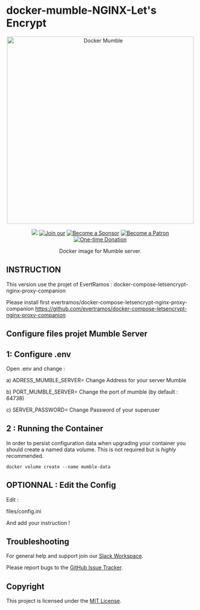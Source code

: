 docker-mumble-NGINX-Let's Encrypt
=============


<p align="center">
    <img src="docker-mumble.png" alt="Docker Mumble" width="500">
<p>

<p align="center">
  <a href="http://microbadger.com/#/images/phlak/mumble" alt="Microbadger"><img src="https://images.microbadger.com/badges/image/phlak/mumble.svg"></a>
  <a href="https://join.slack.com/t/phlaknet/shared_invite/enQtNzk0ODkwMDA2MDg0LWI4NDAyZGRlMWEyMWNhZmJmZjgzM2Y2YTdhNmZlYzc3OGNjZWU5MDNkMTcwMWQ5OGI5ODFmMjI5OWVkZTliN2M"><img src="https://img.shields.io/badge/Join_our-Slack-611f69.svg" alt="Join our"></a>
  <a href="https://github.com/users/PHLAK/sponsorship"><img src="https://img.shields.io/badge/Become_a-Sponsor-cc4195.svg" alt="Become a Sponsor"></a>
  <a href="https://patreon.com/PHLAK"><img src="https://img.shields.io/badge/Become_a-Patron-e7513b.svg" alt="Become a Patron"></a>
  <a href="https://paypal.me/ChrisKankiewicz"><img src="https://img.shields.io/badge/Make_a-Donation-006bb6.svg" alt="One-time Donation"></a>
</p>


<p align="center">
  Docker image for Mumble server.
</p>

INSTRUCTION
---------------------

This version use the projet of EvertRamos : docker-compose-letsencrypt-nginx-proxy-companion

Please install first evertramos/docker-compose-letsencrypt-nginx-proxy-companion
https://github.com/evertramos/docker-compose-letsencrypt-nginx-proxy-companion

Configure files projet Mumble Server
---------------------

1: Configure .env
---------------------
Open .env and change :

a) ADRESS_MUMBLE_SERVER= Change Address for your server Mumble

b) PORT_MUMBLE_SERVER= Change the port of mumble (by default : 64738)

c) SERVER_PASSWORD= Change Password of your superuser 

2 : Running the Container
---------------------

In order to persist configuration data when upgrading your container you should create a named data
volume. This is not required but is _highly_ recommended.

    docker volume create --name mumble-data

OPTIONNAL : Edit the Config
---------------
Edit :

files/config.ini

And add your instruction !

Troubleshooting
---------------

For general help and support join our [Slack Workspace](https://join.slack.com/t/phlaknet/shared_invite/enQtNzk0ODkwMDA2MDg0LWI4NDAyZGRlMWEyMWNhZmJmZjgzM2Y2YTdhNmZlYzc3OGNjZWU5MDNkMTcwMWQ5OGI5ODFmMjI5OWVkZTliN2M).

Please report bugs to the [GitHub Issue Tracker](https://github.com/PHLAK/docker-mumble/issues).

Copyright
---------

This project is licensed under the [MIT License](https://github.com/PHLAK/docker-mumble/blob/master/LICENSE).
